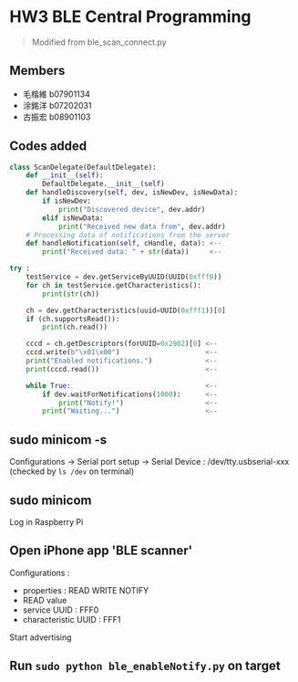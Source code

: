 # HW3 BLE Central Programming

> Modified from ble_scan_connect.py 

## Members 

- 毛楷維 b07901134
- 涂銘洋 b07202031
- 古振宏 b08901103

## Codes added

```python
class ScanDelegate(DefaultDelegate):
    def __init__(self):
        DefaultDelegate.__init__(self)
    def handleDiscovery(self, dev, isNewDev, isNewData):
        if isNewDev:
            print("Discovered device", dev.addr)
        elif isNewData:
            print("Received new data from", dev.addr)
    # Processing data of notifications from the server
    def handleNotification(self, cHandle, data): <--
        print("Received data: " + str(data))     <--
```

```python
try :
    testService = dev.getServiceByUUID(UUID(0xfff0))
    for ch in testService.getCharacteristics():
        print(str(ch))

    ch = dev.getCharacteristics(uuid=UUID(0xfff1))[0]
    if (ch.supportsRead()):
        print(ch.read())

    cccd = ch.getDescriptors(forUUID=0x2902)[0] <--
    cccd.write(b"\x01\x00")                     <--
    print("Enabled notifications.")             <--
    print(cccd.read())                          <--

    while True:                                 <--
        if dev.waitForNotifications(1000):      <--
            print("Notify!")                    <--
        print("Waiting...")                     <--
```

## sudo minicom -s

Configurations -> Serial port setup -> Serial Device : /dev/tty.usbserial-xxx (checked by `ls /dev` on terminal)

## sudo minicom

Log in Raspberry Pi

## Open iPhone app 'BLE scanner'

Configurations : 
- properties : READ WRITE NOTIFY
- READ value
- service UUID : FFF0
- characteristic UUID : FFF1

Start advertising

## Run `sudo python ble_enableNotify.py` on target
